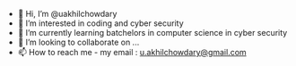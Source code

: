 - 👋 Hi, I’m @uakhilchowdary
- 👀 I’m interested in coding and cyber security
- 🌱 I’m currently learning batchelors in computer science in cyber security
- 💞️ I’m looking to collaborate on ...
- 📫 How to reach me - my email : u.akhilchowdary@gmail.com

<!---
uakhilchowdary/uakhilchowdary is a ✨ special ✨ repository because its `README.md` (this file) appears on your GitHub profile.
You can click the Preview link to take a look at your changes.
--->
